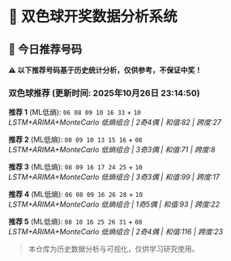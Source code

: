 # 🎯 双色球开奖数据分析系统

<!-- BEGIN:recommendations -->
## 🎯 今日推荐号码

**⚠️ 以下推荐号码基于历史统计分析，仅供参考，不保证中奖！**

### 双色球推荐 (更新时间: 2025年10月26日 23:14:50)

**推荐 1** (ML低熵): `06 08 09 10 16 33` + `10`  
*LSTM+ARIMA+MonteCarlo 低熵组合 | 2奇4偶 | 和值:82 | 跨度:27*

**推荐 2** (ML低熵): `08 09 10 13 15 16` + `08`  
*LSTM+ARIMA+MonteCarlo 低熵组合 | 3奇3偶 | 和值:71 | 跨度:8*

**推荐 3** (ML低熵): `08 09 16 17 24 25` + `10`  
*LSTM+ARIMA+MonteCarlo 低熵组合 | 3奇3偶 | 和值:99 | 跨度:17*

**推荐 4** (ML低熵): `06 08 09 16 26 28` + `10`  
*LSTM+ARIMA+MonteCarlo 低熵组合 | 1奇5偶 | 和值:93 | 跨度:22*

**推荐 5** (ML低熵): `08 10 16 25 26 31` + `08`  
*LSTM+ARIMA+MonteCarlo 低熵组合 | 2奇4偶 | 和值:116 | 跨度:23*

<!-- END:recommendations -->











































































> 本仓库为历史数据分析与可视化，仅供学习研究使用。

